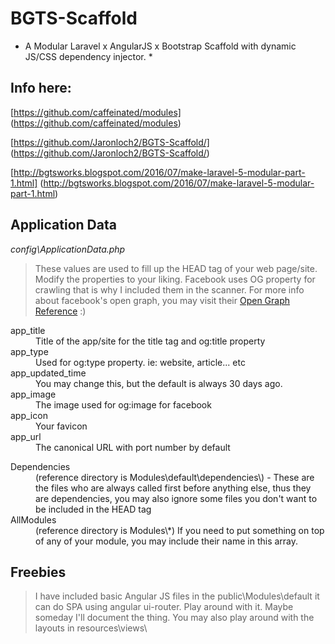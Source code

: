 # BGTS-Scaffold
* A Modular Laravel x AngularJS x Bootstrap Scaffold with dynamic JS/CSS dependency injector. *

## Info here:
[https://github.com/caffeinated/modules] (https://github.com/caffeinated/modules)

[https://github.com/Jaronloch2/BGTS-Scaffold/] (https://github.com/Jaronloch2/BGTS-Scaffold/)

[http://bgtsworks.blogspot.com/2016/07/make-laravel-5-modular-part-1.html] (http://bgtsworks.blogspot.com/2016/07/make-laravel-5-modular-part-1.html)


## Application Data
_config\ApplicationData.php_
> These values are used to fill up the HEAD tag of your web page/site. Modify the properties to your liking. Facebook uses OG property for crawling that is why I included them in the scanner. For more info about facebook's open graph, you may visit their [Open Graph Reference](https://developers.facebook.com/docs/reference/opengraph/) :)

<dl>
	<dt>app_title</dt>
	<dd>Title of the app/site for the title tag and og:title property</dd>  
	<dt>app_type</dt>
	<dd>Used for og:type property. ie: website, article... etc</dd>
	<dt>app_updated_time</dt>
	<dd>You may change this, but the default is always 30 days ago.</dd>
	<dt>app_image</dt>
	<dd>The image used for og:image for facebook</dd>
	<dt>app_icon</dt>
	<dd>Your favicon</dd>
	<dt>app_url</dt>
	<dd>The canonical URL with port number by default</dd>
</dl>
<dl>
	<dt>Dependencies</dt>
	<dd>(reference directory is Modules\default\dependencies\) - These are the files who are always called first before anything else, thus they are dependencies, you may also ignore some files you don't want to be included in the HEAD tag</dd>
	<dt>AllModules</dt>
	<dd>(reference directory is Modules\*) If you need to put something on top of any of your module, you may include their name in this array.</dd>
</dl>

## Freebies
> I have included basic Angular JS files in the public\Modules\default it can do SPA using angular ui-router. Play around with it. Maybe someday I'll document the thing.
> You may also play around with the layouts in resources\views\



























